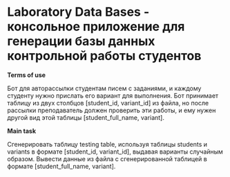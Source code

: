 # Laboratory Data Bases - консольное приложение для генерации базы данных контрольной работы студентов
**Terms of use**

Бот для авторассылки студентам писем с заданиями, и каждому студенту нужно прислать его вариант для выполнения. 
Бот принимает таблицу из двух столбцов [student_id, variant_id] из файла, но после рассылки преподаватель должен проверить эти работы, и ему нужен другой вид этой таблицы [student_full_name, variant].


**Main task**

Сгенерировать таблицу testing table, используя таблицы students и variants в формате [student_id, variant_id], выдавая варианты случайным образом. 
Вывести данные из файла с сгенерированной таблицей в формате [student_full_name, variant].
